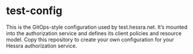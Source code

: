 # test-config
This is the GitOps-style configuration used by test.hessra.net. It’s mounted into the authorization service and defines its client policies and resource model. Copy this repository to create your own configuration for your Hessra authorization service.
